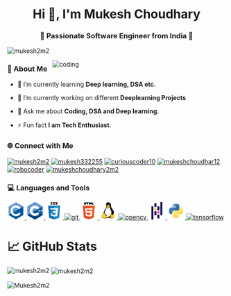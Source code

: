 <h1 align="center">Hi 👋, I'm Mukesh Choudhary</h1>
<h3 align="center">💫 Passionate Software Engineer from India 💫</h3>


<p align="left"> <img src="https://komarev.com/ghpvc/?username=mukesh2m2&label=Profile%20views&color=0e75b6&style=flat" alt="mukesh2m2" /> </p>

<img align="right" alt="coding" width="400" src="https://codebulletin.github.io/MyPortfolio/assets/gif/coding.3272fa9c861c718b769a..gif">


### 🙋 About Me

- 🌱 I’m currently learning **Deep learning, DSA etc.**
  
- 🔭 I’m currently working on different **Deeplearning Projects**

- 💬 Ask me about **Coding, DSA and Deep learning.**

- ⚡ Fun fact **I am Tech Enthusiast.**

<h3 align="left"> 🌐 Connect with Me</h3>
<p align="left">
<a href="https://linkedin.com/in/mukesh2m2" target="blank"><img align="center" src="https://raw.githubusercontent.com/rahuldkjain/github-profile-readme-generator/master/src/images/icons/Social/linked-in-alt.svg" alt="mukesh2m2" height="30" width="40" /></a>
<a href="https://kaggle.com/mukesh332255" target="blank"><img align="center" src="https://raw.githubusercontent.com/rahuldkjain/github-profile-readme-generator/master/src/images/icons/Social/kaggle.svg" alt="mukesh332255" height="30" width="40" /></a>
<a href="https://www.codechef.com/users/curiouscoder10" target="blank"><img align="center" src="https://cdn.jsdelivr.net/npm/simple-icons@3.1.0/icons/codechef.svg" alt="curiouscoder10" height="30" width="40" /></a>
<a href="https://www.hackerrank.com/mukeshchoudhar12" target="blank"><img align="center" src="https://raw.githubusercontent.com/rahuldkjain/github-profile-readme-generator/master/src/images/icons/Social/hackerrank.svg" alt="mukeshchoudhar12" height="30" width="40" /></a>
<a href="https://codeforces.com/profile/robocoder" target="blank"><img align="center" src="https://raw.githubusercontent.com/rahuldkjain/github-profile-readme-generator/master/src/images/icons/Social/codeforces.svg" alt="robocoder" height="30" width="40" /></a>
<a href="https://leetcode.com/u/mukeshchoudhary2m2/" target="blank"><img align="center" src="https://raw.githubusercontent.com/rahuldkjain/github-profile-readme-generator/master/src/images/icons/Social/leetcode.svg" alt="mukeshchoudhary2m2" height="30" width="40" /></a>
</p>

<h3 align="left"> 💻 Languages and Tools</h3>
<p align="left"> <a href="https://www.cprogramming.com/" target="_blank" rel="noreferrer"> <img src="https://raw.githubusercontent.com/devicons/devicon/master/icons/c/c-original.svg" alt="c" width="40" height="40"/> </a> <a href="https://www.w3schools.com/cpp/" target="_blank" rel="noreferrer"> <img src="https://raw.githubusercontent.com/devicons/devicon/master/icons/cplusplus/cplusplus-original.svg" alt="cplusplus" width="40" height="40"/> </a> <a href="https://www.w3schools.com/css/" target="_blank" rel="noreferrer"> <img src="https://raw.githubusercontent.com/devicons/devicon/master/icons/css3/css3-original-wordmark.svg" alt="css3" width="40" height="40"/> </a> <a href="https://git-scm.com/" target="_blank" rel="noreferrer"> <img src="https://www.vectorlogo.zone/logos/git-scm/git-scm-icon.svg" alt="git" width="40" height="40"/> </a> <a href="https://www.w3.org/html/" target="_blank" rel="noreferrer"> <img src="https://raw.githubusercontent.com/devicons/devicon/master/icons/html5/html5-original-wordmark.svg" alt="html5" width="40" height="40"/> </a> <a href="https://www.linux.org/" target="_blank" rel="noreferrer"> <img src="https://raw.githubusercontent.com/devicons/devicon/master/icons/linux/linux-original.svg" alt="linux" width="40" height="40"/> </a> <a href="https://opencv.org/" target="_blank" rel="noreferrer"> <img src="https://www.vectorlogo.zone/logos/opencv/opencv-icon.svg" alt="opencv" width="40" height="40"/> </a> <a href="https://pandas.pydata.org/" target="_blank" rel="noreferrer"> <img src="https://raw.githubusercontent.com/devicons/devicon/2ae2a900d2f041da66e950e4d48052658d850630/icons/pandas/pandas-original.svg" alt="pandas" width="40" height="40"/> </a> <a href="https://www.python.org" target="_blank" rel="noreferrer"> <img src="https://raw.githubusercontent.com/devicons/devicon/master/icons/python/python-original.svg" alt="python" width="40" height="40"/> </a> <a href="https://www.tensorflow.org" target="_blank" rel="noreferrer"> <img src="https://www.vectorlogo.zone/logos/tensorflow/tensorflow-icon.svg" alt="tensorflow" width="40" height="40"/> </a> </p>

# 📈 GitHub Stats

<p><img align="left" src="https://github-readme-stats.vercel.app/api/top-langs?username=Mukesh2m2&show_icons=true&locale=en&layout=compact" alt="mukesh2m2" /></p>

<p>&nbsp;<img align="center" src="https://github-readme-stats.vercel.app/api?username=mukesh2m2&show_icons=true&locale=en" alt="mukesh2m2" /></p>

<p><img align="center" src="https://github-readme-streak-stats.herokuapp.com/?user=Mukesh2m2&" alt="Mukesh2m2" /></p>
